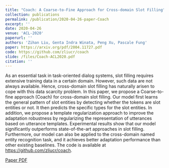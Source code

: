 ```yaml
---
title: "Coach: A Coarse-to-Fine Approach for Cross-domain Slot Filling"
collection: publications
permalink: /publication/2020-04-26-paper-Coach
excerpt: ''
date: 2020-04-26
venue: 'ACL-2020'
paperurl: ''
authors: 'Zihan Liu, Genta Indra Winata, Peng Xu, Pascale Fung'
paper: https://arxiv.org/pdf/2004.11727.pdf
code: https://github.com/zliucr/coach
slide: /files/Coach-ACL2020.pdf
citation: ''
---
```

As an essential task in task-oriented dialog systems, slot filling requires extensive training data in a certain domain. However, such data are not always available. Hence, cross-domain slot filling has naturally arisen to cope with this data scarcity problem. In this paper, we propose a Coarse-to-fine approach (Coach) for cross-domain slot filling. Our model first learns the general pattern of slot entities by detecting whether the tokens are slot entities or not. It then predicts the specific types for the slot entities. In addition, we propose a template regularization approach to improve the adaptation robustness by regularizing the representation of utterances based on utterance templates. Experimental results show that our model significantly outperforms state-of-the-art approaches in slot filling. Furthermore, our model can also be applied to the cross-domain named entity recognition task, and it achieves better adaptation performance than other existing baselines. The code is available at https://github.com/zliucr/coach.

[Paper PDF](https://arxiv.org/pdf/2004.11727.pdf)
